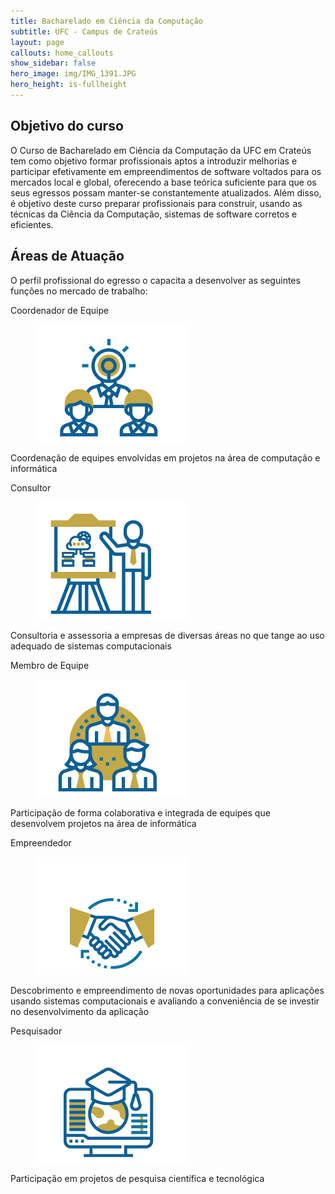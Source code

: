 ```yaml
---
title: Bacharelado em Ciência da Computação
subtitle: UFC - Campus de Crateús
layout: page
callouts: home_callouts
show_sidebar: false
hero_image: img/IMG_1391.JPG
hero_height: is-fullheight
---
```


## Objetivo do curso
<!-- ![image](img/IMG_1391.JPG) -->
O Curso de Bacharelado em Ciência da Computação da UFC em Crateús tem como objetivo formar profissionais aptos a introduzir melhorias e participar efetivamente em empreendimentos de software voltados para os mercados local e global, oferecendo a base teórica suficiente para que os seus egressos possam manter-se constantemente atualizados. Além disso, é objetivo deste curso preparar profissionais para construir, usando as técnicas da Ciência da Computação, sistemas de software corretos e eficientes.

## Áreas de Atuação

O perfil profissional do egresso o capacita a desenvolver as seguintes funções no mercado de trabalho:

<div class="tile is-ancestor">
  <div class="tile is-parent">
    <article class="tile is-child box">
      <p class="title.is-3">Coordenador de Equipe</p>
      <figure>
      <img src="img/aICONES-04.png">
      </figure>
      <p class="subtitle.is-4">Coordenação de equipes envolvidas em projetos na área de computação e informática	</p>
    </article>
  </div>
  <div class="tile is-parent">
    <article class="tile is-child box">
      <p class="title.is-3">Consultor</p>
      <figure>
      <img src="img/aICONES-03.png">
      </figure>
      <p class="subtitle.is-4">Consultoria e assessoria a empresas de diversas áreas no que tange ao uso adequado de sistemas computacionais	</p>
    </article>
  </div>
  <div class="tile is-parent">
    <article class="tile is-child box">
      <p class="title.is-3">Membro de Equipe</p>
      <figure>
      <img src="img/aICONES-02.png">
      </figure>
      <p class="subtitle.is-4">Participação de forma colaborativa e integrada de equipes que desenvolvem projetos na área de informática	</p>
    </article>
  </div>
  <div class="tile is-parent">
    <article class="tile is-child box">
      <p class="title.is-3">Empreendedor</p>
      <figure>
      <img src="img/aICONES-01.png">
      </figure>
      <p class="subtitle.is-4">Descobrimento e empreendimento de novas oportunidades para aplicações usando sistemas computacionais e avaliando a conveniência de se investir no desenvolvimento da aplicação</p>
    </article>
  </div>
  <div class="tile is-parent">
    <article class="tile is-child box">
      <p class="title.is-3">Pesquisador</p>
      <figure>
      <img src="img/aICONES-05.png">
      </figure>
      <p class="subtitle.is-4">Participação em projetos de pesquisa científica e tecnológica	</p>
    </article>
  </div>
</div>
